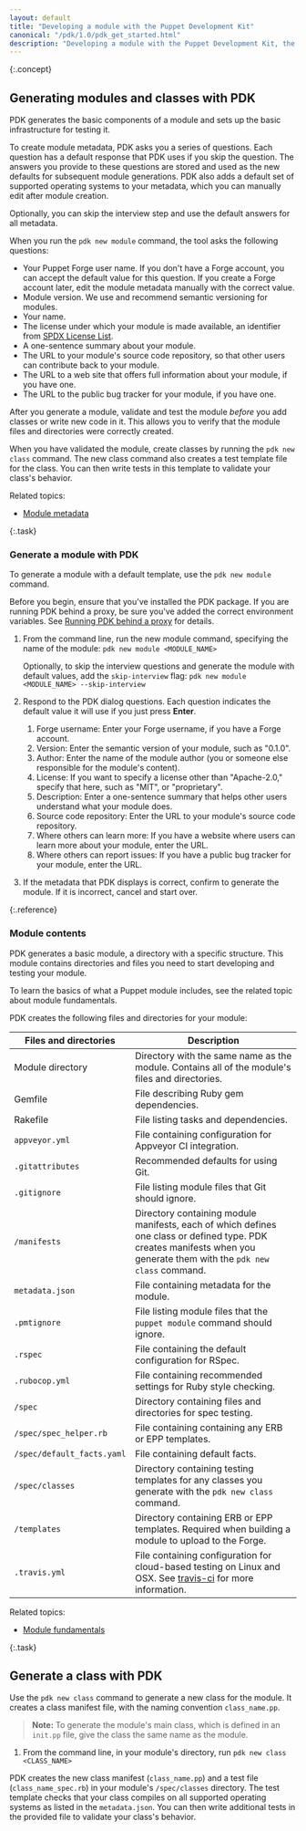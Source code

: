 ```yaml
---
layout: default
title: "Developing a module with the Puppet Development Kit"
canonical: "/pdk/1.0/pdk_get_started.html"
description: "Developing a module with the Puppet Development Kit, the shortest path to developing better Puppet code."
---
```


[install]: ./pdk_install.html
[metadata]: {{puppet}}/modules_metadata.html
[fundamentals]: {{puppet}}/modules_fundamentals.html

{:.concept}
## Generating modules and classes with PDK

PDK generates the basic components of a module and sets up the basic infrastructure for testing it.

To create module metadata, PDK asks you a series of questions. Each question has a default response that PDK uses if you skip the question. The answers you provide to these questions are stored and used as the new defaults for subsequent module generations. PDK also adds a default set of supported operating systems to your metadata, which you can manually edit after module creation.

Optionally, you can skip the interview step and use the default answers for all metadata.

When you run the `pdk new module` command, the tool asks the following questions:

* Your Puppet Forge user name. If you don't have a Forge account, you can accept the default value for this question. If you create a Forge account later, edit the module metadata manually with the correct value. 
* Module version. We use and recommend semantic versioning for modules.
* Your name.
* The license under which your module is made available, an identifier from [SPDX License List](https://spdx.org/licenses/).
* A one-sentence summary about your module.
* The URL to your module's source code repository, so that other users can contribute back to your module.
* The URL to a web site that offers full information about your module, if you have one.
* The URL to the public bug tracker for your module, if you have one.

After you generate a module, validate and test the module _before_ you add classes or write new code in it. This allows you to verify that the module files and directories were correctly created.

When you have validated the module, create classes by running the `pdk new class` command. The new class command also creates a test template file for the class. You can then write tests in this template to validate your class's behavior.

Related topics:

* [Module metadata][metadata]

{:.task}
### Generate a module with PDK

To generate a module with a default template, use the `pdk new module` command.

Before you begin, ensure that you've installed the PDK package. If you are running PDK behind a proxy, be sure you've added the correct environment variables. See [Running PDK behind a proxy](./pdk_install.hmtl#running-pdk-behind-a-proxy) for details.

1. From the command line, run the new module command, specifying the name of the module: `pdk new module <MODULE_NAME>`
   
   Optionally, to skip the interview questions and generate the module with default values, add the `skip-interview` flag: `pdk new module <MODULE_NAME> --skip-interview`

1. Respond to the PDK dialog questions. Each question indicates the default value it will use if you just press **Enter**.

   1. Forge username: Enter your Forge username, if you have a Forge account.
   2. Version: Enter the semantic version of your module, such as "0.1.0".
   3. Author: Enter the name of the module author (you or someone else responsible for the module's content).
   4. License: If you want to specify a license other than "Apache-2.0," specify that here, such as "MIT", or "proprietary".
   5. Description: Enter a one-sentence summary that helps other users understand what your module does.
   6. Source code repository: Enter the URL to your module's source code repository.
   7. Where others can learn more: If you have a website where users can learn more about your module, enter the URL.
   8. Where others can report issues: If you have a public bug tracker for your module, enter the URL.

1. If the metadata that PDK displays is correct, confirm to generate the module. If it is incorrect, cancel and start over.

{:.reference}
### Module contents

PDK generates a basic module, a directory with a specific structure. This module contains directories and files you need to start developing and testing your module.

To learn the basics of what a Puppet module includes, see the related topic about module fundamentals.

PDK creates the following files and directories for your module:

Files and directories   | Description
----------------|-------------------------
Module directory | Directory with the same name as the module. Contains all of the module's files and directories.
Gemfile | File describing Ruby gem dependencies.
Rakefile | File listing tasks and dependencies.
`appveyor.yml` | File containing configuration for Appveyor CI integration.
`.gitattributes` | Recommended defaults for using Git.
`.gitignore` | File listing module files that Git should ignore.
`/manifests` | Directory containing module manifests, each of which defines one class or defined type. PDK creates manifests when you generate them with the `pdk new class` command.
`metadata.json` | File containing metadata for the module.
`.pmtignore` | File listing module files that the `puppet module` command should ignore. 
`.rspec` | File containing the default configuration for RSpec.
`.rubocop.yml` | File containing recommended settings for Ruby style checking.
`/spec` | Directory containing files and directories for spec testing.
`/spec/spec_helper.rb` | File containing containing any ERB or EPP templates.
`/spec/default_facts.yaml` | File containing default facts.
`/spec/classes` | Directory containing testing templates for any classes you generate with the `pdk new class` command.
`/templates` | Directory containing ERB or EPP templates. Required when building a module to upload to the Forge.
`.travis.yml` | File containing configuration for cloud-based testing on Linux and OSX. See [travis-ci](http://travis-ci.org/) for more information.

Related topics:

* [Module fundamentals][fundamentals]

{:.task}
## Generate a class with PDK

Use the `pdk new class` command to generate a new class for the module. It creates a class manifest file, with the naming convention `class_name.pp`.

> **Note:** To generate the module's main class, which is defined in an `init.pp` file, give the class the same name as the module.

1. From the command line, in your module's directory, run `pdk new class <CLASS_NAME>` 

PDK creates the new class manifest (`class_name.pp`) and a test file (`class_name_spec.rb`) in your module's `/spec/classes` directory. The test template checks that your class compiles on all supported operating systems as listed in the `metadata.json`. You can then write additional tests in the provided file to validate your class's behavior.
